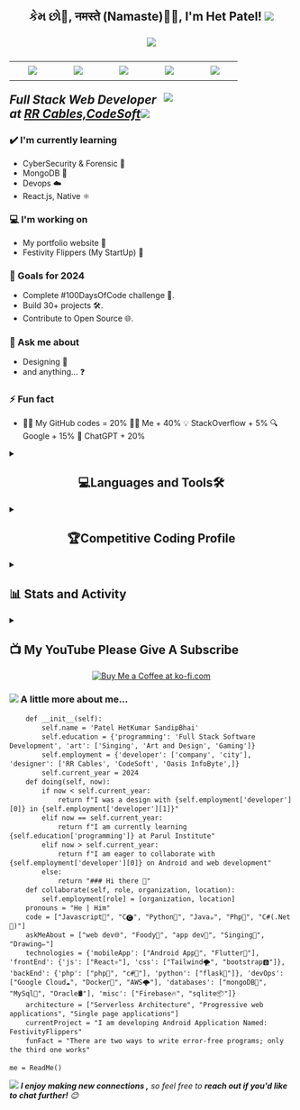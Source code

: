 <h2><p align="center">કેમ છો🙏, ​नमस्ते (Namaste)🙏🏻, I'm Het Patel!
    <img src="https://media.giphy.com/media/12oufCB0MyZ1Go/giphy.gif" width="50"></p> 
  <p align="center">
  <a href="https://github.com/Hunterdii/readme-typing-svg">
    <img src="https://readme-typing-svg.demolab.com/?lines=Full-Stack%20Web%20And%20App%20Developer;Future%20Cyber%20Security%20Professional;3%2B%20Years%20of%20Learning%20Coding;Always%20Learning%20Great%20Things&font=Shantell+Sans&size=21%20Code&center=true&width=440&height=45&color=f1c40f &vCenter=true&pause=1000&size=22" /></a>
      <!--1abc9c,e74c3c,3498db,2ecc71,9b59b6,f39c12
      Certainly! Here are some additional unique and special color codes:
      1. #f1c40f - Goldenrod
      2. #3498db - Cerulean
      3. #e74c3c - Coral
      4. #9b59b6 - Lavender
      5. #34495e - Gunmetal
      6. #e74c3c - Crimson
      7. #1abc9c - Turquoise
      8. #f39c12 - Tangerine
      9. #8e44ad - Orchid
      10. #27ae60 - Emerald
      11. #e67e22 - Burnt Orange
      12. #d35400 - Pumpkin
      13. #27ae60 - Jade
      14. #8e44ad - Amethyst
      15. #16a085 - Teal
      16. #c0392b - Mahogany
      17. #2980b9 - Sapphire
      18. #d35400 - Terracotta
      19. #7f8c8d - Slate Gray
      20. #2c3e50 - Midnight Blue--!>

<table width="120" align="center">
  <tr>
    <td align="center" width="60">
      <a href="https://twitter.com/HetPate94938685"><img src="https://cdn-icons-png.flaticon.com/512/1409/1409937.png" width="60"></a>
    </td>
    <td align="center" width="60">
      <a href="https://www.linkedin.com/in/het-patel-8b110525a/"><img src="https://cdn-icons-png.flaticon.com/512/1409/1409945.png" width="60"></a>
    </td>
    <td align="center" width="60">
      <a href="https://www.youtube.com/@alpharoman9602"><img src="https://github.com/Hunterdii/Hunterdii/blob/main/Images/youtube-icon.svg" width="60"></a>
    </td>
    <td align="center" width="60">
      <a href="https://discord.com/channels/1106636869795590254/1106636869795590257"><img src="https://github.com/Hunterdii/Hunterdii/blob/main/Images/discord-tile.svg" width="60"></a>
    </td>
    <td align="center" width="60">
      <a href="https://www.buymeacoffee.com/het81857"><img src="https://github.com/Hunterdii/Hunterdii/blob/main/Images/buymeacoffee-icon.svg" width="60"></a>
    </td>
  </tr>
</table>

<img align='right' src="https://media.giphy.com/media/M9gbBd9nbDrOTu1Mqx/giphy.gif" width="230">
<p><em>Full Stack Web Developer at <a href="">RR Cables,CodeSoft</a><img src="https://media.giphy.com/media/WUlplcMpOCEmTGBtBW/giphy.gif" width="30"> 
</em></p>

### ✔️ I'm currently learning
- CyberSecurity & Forensic 🔐
- MongoDB 🍃
- Devops ☁️
- React.js, Native ⚛️

### 💻 I'm working on
- My portfolio website 💼
- Festivity Flippers (My StartUp) 🚀

### 🌱 Goals for 2024
- Complete #100DaysOfCode challenge 💯.
- Build 30+ projects 🛠️.
- Contribute to Open Source 🌐.

### 💭 Ask me about
- Designing 🎨
- and anything... ❓
### ⚡ Fun fact 
- 🐱‍💻 My GitHub codes = 20%  🙋‍♂️ Me + 40%  💡 StackOverflow + 5%  🔍 Google + 15%  🤖 ChatGPT + 20%

<!--<details> 
  <summary><h2>🛠️ My Favorite Tools</h2></summary>
  <h3>👨‍💻 Programming and Markup Languages</h3>
  <p>
      <a href="#"><img alt="C" src="https://custom-icon-badges.demolab.com/badge/C-03599C.svg?logo=c-in-hexagon&logoColor=white"></a>
      <a href="#"><img alt="C++" src="https://custom-icon-badges.demolab.com/badge/C++-9C033A.svg?logo=cpp2&logoColor=white"></a>
      <a href="#"><img alt="C#" src="https://custom-icon-badges.demolab.com/badge/C%23-68217A.svg?logo=cs2&logoColor=white"></a>
      <a href="#"><img alt="CSS" src="https://img.shields.io/badge/CSS-1572B6.svg?logo=css3&logoColor=white"></a>
      <a href="#"><img alt="Google Apps Script" src="https://custom-icon-badges.demolab.com/badge/Google%20Apps%20Script-02569B.svg?logo=gs&logoColor=white"></a>
      <a href="#"><img alt="HTML" src="https://img.shields.io/badge/HTML-E34F26.svg?logo=html5&logoColor=white"></a>
      <a href="#"><img alt="Java" src="https://custom-icon-badges.demolab.com/badge/Java-007396.svg?logo=java&logoColor=white"></a>
      <a href="#"><img alt="JavaScript" src="https://img.shields.io/badge/JavaScript-F7DF1E.svg?logo=javascript&logoColor=black"></a>
      <a href="#"><img alt="Node.js" src="https://img.shields.io/badge/Node.js-43853D.svg?logo=node.js&logoColor=white"></a>
      <a href="#"><img alt="PHP" src="https://img.shields.io/badge/PHP-777BB4.svg?logo=php&logoColor=white"></a>
      <a href="#"><img alt="Python" src="https://img.shields.io/badge/Python-14354C.svg?logo=python&logoColor=white"></a>
      <a href="#"><img alt="R" src="https://img.shields.io/badge/R-276DC3.svg?logo=r&logoColor=white"></a>
      <a href="#"><img alt="Restructured Text" src="https://img.shields.io/badge/Restructured Text-3a4148.svg?logo=readthedocs&logoColor=white"></a>
      <a href="#"><img alt="SQL" src="https://custom-icon-badges.demolab.com/badge/SQL-025E8C.svg?logo=database&logoColor=white"></a>
      <a href="#"><img alt="TypeScript" src="https://img.shields.io/badge/TypeScript-007ACC.svg?logo=typescript&logoColor=white"></a>
  </p>
  <h3>🧰 Frameworks and Libraries</h3>
  <p>
  <a href="#"><img alt="Bootstrap" src="https://img.shields.io/badge/Bootstrap-7952B3.svg?logo=bootstrap&logoColor=white"></a>
  <a href="#"><img alt="Discord.py" src="https://custom-icon-badges.demolab.com/badge/Discord.py-0d1620.svg?logo=dpy"></a>
  <a href="#"><img alt="Flask" src="https://img.shields.io/badge/Flask-000000.svg?logo=flask&logoColor=white"></a>
  <a href="#"><img alt="GitHub Actions" src="https://img.shields.io/badge/GitHub%20Actions-2671E5.svg?logo=github%20actions&logoColor=white"></a>
  <a href="#"><img alt="Material Design" src="https://img.shields.io/badge/Material%20Design-0081CB.svg?logo=material-design&logoColor=white"></a>
  <a href="#"><img alt="NumPy" src="https://img.shields.io/badge/Numpy-013243.svg?logo=numpy&logoColor=white"></a>
  <a href="#"><img alt="Pandas" src="https://img.shields.io/badge/Pandas-150458.svg?logo=pandas&logoColor=white"></a>
  <a href="#"><img alt="PHPUnit" src="https://custom-icon-badges.demolab.com/badge/PHPUnit-366488.svg?logo=test-tube&logoColor=white"></a>
  <a href="#"><img alt="React" src="https://img.shields.io/badge/React-20232a.svg?logo=react&logoColor=%2361DAFB"></a>
  <a href="#"><img alt="TensorFlow" src="https://img.shields.io/badge/TensorFlow-FF6F00.svg?logo=TensorFlow&logoColor=white"></a>
  <a href="#"><img alt="Wordpress" src="https://img.shields.io/badge/Wordpress-21759B?logo=wordpress&logoColor=white"></a>
  <a href="#"><img alt="ASP (.Net)" src="https://img.shields.io/badge/ASP-5C2D91?logo=.net&logoColor=white"></a>
  </p>
  <h3>🗄️ Databases and Cloud Hosting</h3>

  <p>
  <a href="#"><img alt="MySQL" src="https://img.shields.io/badge/MySQL-00f.svg?logo=mysql&logoColor=white"></a>
  <a href="#"><img alt="MongoDB" src ="https://img.shields.io/badge/MongoDB-4ea94b.svg?logo=mongodb&logoColor=white"></a>
  <a href="#"><img alt="Oracle" src ="https://img.shields.io/badge/Oracle-F00000.svg?logo=oracle&logoColor=white"></a>
  <a href="#"><img alt="SQLite" src ="https://img.shields.io/badge/SQLite-07405e.svg?logo=sqlite&logoColor=white"></a>
  <a href="#"><img alt="Vercel" src="https://img.shields.io/badge/Vercel-000000.svg?logo=vercel&logoColor=white"></a>
  <a href="#"><img alt="GitHub Pages" src="https://img.shields.io/badge/GitHub%20Pages-327FC7.svg?logo=github&logoColor=white"></a>
  </p>
  <h3>💻 Software and Tools</h3>
  <p>
      <a href="#"><img alt="Adobe" src="https://img.shields.io/badge/Adobe-FF0000.svg?logo=adobe&logoColor=white"></a>
      <a href="#"><img alt="Android" src="https://img.shields.io/badge/Android-3DDC84?logo=android&logoColor=white"></a>
      <a href="#"><img alt="Android Studio" src="https://img.shields.io/badge/Android%20Studio-008678.svg?logo=android-studio&logoColor=white"></a>
      <a href="#"><img alt="Brave" src="https://img.shields.io/badge/-Brave-FB542B?logo=brave&logoColor=white"></a>
      <a href="#"><img alt="Discord" src="https://img.shields.io/badge/-Discord-5865F2.svg?logo=discord&logoColor=white"></a>
      <a href="#"><img alt="Git" src="https://img.shields.io/badge/Git-F05033.svg?logo=git&logoColor=white"></a>
      <a href="#"><img alt="GitHub Desktop" src="https://img.shields.io/badge/GitHub%20Desktop-8034A9.svg?logo=github&logoColor=white"></a>
      <a href="#"><img alt="Google Sheets" src="https://img.shields.io/badge/Sheets-34A853.svg?logo=google%20sheets&logoColor=white"></a>
      <a href="#"><img alt="Jupyter" src="https://img.shields.io/badge/Jupyter-F37626.svg?logo=Jupyter&logoColor=white"></a>
      <a href="#"><img alt="Stack Overflow" src="https://img.shields.io/badge/-Stack%20Overflow-FE7A16?logo=stack-overflow&logoColor=white"></a>
      <a href="#"><img alt="Visual Studio Code" src="https://img.shields.io/badge/Visual%20Studio%20Code-0078d7.svg?logo=visual-studio-code&logoColor=white"></a>
      <a href="#"><img alt="OBS Studio" src="https://img.shields.io/badge/-OBS-302E31?logo=obs-studio&logoColor=white"></a>
      </p>
</details>!-->
<details>
<summary><h2 align='center'>💻Languages and Tools🛠️</h2></summary>
<table width="100">
    <h3>👨‍💻 Programming and Markup Languages</h3
<tr>
    <td align='center' width="190">
        <img src="https://www.vectorlogo.zone/logos/php/php-ar21.svg">
    </td>
    <td align='center' width="190">
        <img src="https://www.vectorlogo.zone/logos/python/python-ar21.svg">
    </td>
    <td align='center' width="190">
        <img src="https://www.vectorlogo.zone/logos/java/java-ar21.svg">
    </td>
    <td align='center' width="190">
            <img src="https://cdn.jsdelivr.net/gh/devicons/devicon/icons/javascript/javascript-original.svg" width="60"/>
    </td>
    <td align='center' width="190">
            <img src="https://cdn.jsdelivr.net/gh/devicons/devicon/icons/cplusplus/cplusplus-original.svg" width="60"/>
    </td>
</tr>
    <tr>
      <td align='center' width="190">
            <img src="https://www.vectorlogo.zone/logos/typescriptlang/typescriptlang-icon.svg" width="60"/>
    </td>
        <td align='center' width="190">
            <img src="https://github.com/devicons/devicon/blob/v2.16.0/icons/c/c-original.svg" width="60"/>
    </td>
        <td align='center' width="190">
            <img src="https://www.vectorlogo.zone/logos/w3_html5/w3_html5-ar21.svg" width="120"/>
    </td>
        <td align='center' width="190">
            <img src="https://www.vectorlogo.zone/logos/w3_css/w3_css-ar21.svg" width="120"/>
    </td>
        <td align='center' width="190">
            <img src="https://www.vectorlogo.zone/logos/rust-lang/rust-lang-icon.svg" width="60"/>
    </td>
    </tr>
</table>
<table width="100">
    <h3>🗄️ Databases and Cloud Hosting</h3>
<tr>
    <td align='center' width="190">
            <img src="https://www.vectorlogo.zone/logos/mysql/mysql-ar21.svg" width="120"/>
    </td>
    <td align='center' width="190">
            <img src="https://www.vectorlogo.zone/logos/mongodb/mongodb-ar21.svg" width="120"/>
    </td>
     <td align='center' width="190">
        <img src="https://www.vectorlogo.zone/logos/oracle/oracle-ar21.svg" width="120">
    </td>
    <td align='center' width="190">
        <img src="https://www.vectorlogo.zone/logos/sqlite/sqlite-ar21.svg" width="120">
    </td>
    <td align='center' width="190">
            <img src="https://www.vectorlogo.zone/logos/github/github-ar21.svg" width="120"/>
    </td>
</tr>
</table>
<table width="100">
    <h3>💻 Software and Tools</h3>
<tr>
    <td align='center' width="190">
        <img src="https://www.vectorlogo.zone/logos/visualstudio_code/visualstudio_code-ar21.svg" width="120">
    </td>
    <td align='center' width="190">
        <img src="https://github.com/devicons/devicon/blob/v2.16.0/icons/visualstudio/visualstudio-original-wordmark.svg" width="60">
    </td>
    <td align='center' width="190">
        <img src="https://www.vectorlogo.zone/logos/git-scm/git-scm-ar21.svg" width="120">
    </td>
    <td align='center' width="190">
        <img src="https://www.vectorlogo.zone/logos/firebase/firebase-ar21.svg" width="120">
    </td>
    <td align='center' width="190">
        <img src="https://github.com/devicons/devicon/blob/v2.16.0/icons/androidstudio/androidstudio-original-wordmark.svg" width="60">
    </td>
<tr> 
    <td align='center' width="190">
        <img src="https://www.vectorlogo.zone/logos/linux/linux-ar21.svg" width="120">
    </td>
    <td align='center' width="190">
        <img src="https://www.vectorlogo.zone/logos/google_cloud/google_cloud-ar21.svg" width="120">
    </td>
    <td align='center' width="190">
        <img src="https://www.vectorlogo.zone/logos/stackoverflow/stackoverflow-ar21.svg" width="120">
    </td>
    <td align='center' width="190">
        <img src="https://www.vectorlogo.zone/logos/jupyter/jupyter-ar21.svg" width="120">
    </td>
    <td align='center' width="190">
        <img src="https://www.vectorlogo.zone/logos/google_bigquery/google_bigquery-ar21.svg" width="120">
    </td>
    </tr>
    </tr>
</table>
    <table width="100">
    <h3>🧰 Frameworks and Libraries</h3>
    <tr>
    <td align='center' width="190">
        <img src="https://www.vectorlogo.zone/logos/numpy/numpy-ar21.svg">
    </td>
    <td align='center' width="190">
        <img src="https://www.vectorlogo.zone/logos/nodejs/nodejs-ar21.svg">
    </td>
    <td align='center' width="190">
        <img src="https://www.vectorlogo.zone/logos/reactjs/reactjs-ar21.svg">
    </td>
    <td align='center' width="190">
        <img src="https://www.vectorlogo.zone/logos/tensorflow/tensorflow-ar21.svg">
    </td>
    <td align='center' width="190">
        <img src="https://www.vectorlogo.zone/logos/tailwindcss/tailwindcss-ar21.svg">
    </td>
</tr>
</table>
</details>
<details>
<summary><h2 align='center'>🏆Competitive Coding Profile</h2></summary>
    
[![Hackerrank](https://img.shields.io/badge/-hackerrank-7cfc00?style=flat&labelColor=7cfc00&logo=hackerrank&logoColor=white)](https://www.hackerrank.com/profile/hunterdii9879)
[![GeeksForGeeks](https://img.shields.io/badge/geeksforfeeks-hunterdxwfu-green)](https://auth.geeksforgeeks.org/user/hunterdxwfu)	
[![LeetCode](https://img.shields.io/badge/-LeetCode-ff8c00?style=flat&labelColor=ff8c00&logo=LeetCode&logoColor=white)](https://leetcode.com/hunterdii9879/)
[![TryHackMe](https://img.shields.io/badge/-TryHackMe-2ecc71?style=flat&labelColor=000000&logo=TryHackMe&logoColor=red)](https://tryhackme.com/p/Hunterdii)

</details>
<details> 
  <summary><h2>📊 Stats and Activity</h2></summary>
  <h3>🔥 Streak Stats</h3>
  <!-- GitHub Readme Streak Stats - https://github.com/Hunterdii/github-readme-streak-stats -->
  <p>
    <a href="<a href="https://git.io/streak-stats"">
      <!-- Use https://streak-stats.demolab.com or self-host with your own Vercel app - visit https://git.io/streak-stats for instructions -->
      <img title="🔥 Get streak stats for your profile at git.io/streak-stats" alt="GitHub Streak" src="https://github-readme-streak-stats-vert-eta.vercel.app?user=Hunterdii&theme=github-dark-blue&card_width=450"/>
  <h3>💻 GitHub Profile Stats</h3>
  <!-- https://github.com/Hunterdii/github-readme-stats -->
  <a href="https://github.com/Hunterdii/github-readme-stats"><img alt="readme stats" src="https://github-readme-stats.vercel.app/api?username=Hunterdii&count_private=true&show_icons=true&theme=github_dark&rank_icon=github&border_radius=10" height="192px"/></a>
  <a href="https://github.com/Hunterdii/github-readme-stats"><img alt="top langs" src="https://github-readme-stats-salesp07.vercel.app/api/top-langs/?username=Hunterdii&hide=HTML&langs_count=8&layout=compact&theme=github_dark&border_radius=10&size_weight=0.5&count_weight=0.5&exclude_repo=github-readme-stats" height="192px"/></a>
  <br/>
  <b>Note:</b> Top languages is only a metric of the languages my public code consists of and doesn't reflect experience or skill level.
<br/>
<br/>   

<a href="https://github.com/ashutosh00710/github-readme-activity-graph"><img alt="Hunterdii's Activity Graph" src="https://github-readme-activity-graph.vercel.app/graph/?username=Hunterdii&theme=github-dark" /></a>

</details>
<details> 
  <summary><h2>📺 My YouTube Please Give A Subscribe</h2></summary>
   <h3> 😎 <em> I Will Make Sure To Do Entertain With My Content </em> 🤪 </h3>
  <a href="https://www.youtube.com/@alpharoman9602?sub_confirmation=1"><img src="https://custom-icon-badges.demolab.com/badge/-Subscribe-red?style=for-the-badge&logo=video&logoColor=white"/></a> 

  <div>

 <div align="center">
  
## 😂 Have a Smile Guyzzz! 😂

<img src='https://randommeme-five.vercel.app/' style="height: 400px;"/>

 </div>
</div>

</details>
<div align="center">
  <a href='https://www.buymeacoffee.com/het81857' target='_blank'>
    <img height='64' style='border:0px;height:64px;' src='https://storage.ko-fi.com/cdn/kofi1.png?v=3' border='0' alt='Buy Me a Coffee at ko-fi.com' />
  </a>
</div>


        
### <img src="https://media.giphy.com/media/VgCDAzcKvsR6OM0uWg/giphy.gif" width="50"> A little more about me...  
```javascriptclass ReadMe:
    def __init__(self):
        self.name = 'Patel HetKumar SandipBhai'
        self.education = {'programming': 'Full Stack Software Development', 'art': ['Singing', 'Art and Design', 'Gaming']}
        self.employment = {'developer': ['company', 'city'], 'designer': ['RR Cables', 'CodeSoft', 'Oasis InfoByte',]}
        self.current_year = 2024
    def doing(self, now):
        if now < self.current_year:
            return f"I was a design with {self.employment['developer'][0]} in {self.employment['developer'][1]}"
        elif now == self.current_year:
            return f"I am currently learning {self.education['programming']} at Parul Institute"
        elif now > self.current_year:
            return f"I am eager to collaborate with {self.employment['developer'][0]} on Android and web development"
        else:
            return "### Hi there 👋"
    def collaborate(self, role, organization, location):
        self.employment[role] = [organization, location]
    pronouns = "He | Him"
    code = ["Javascript🚀", "C🅒", "Python🐍", "Java☕", "Php🐘", "C#(.Net🎯)"]
    askMeAbout = ["web dev🌐", "Foody🍔", "app dev📱", "Singing🎤", "Drawing✏️"]
    technologies = {'mobileApp': ["Android App📱", "Flutter🚀"], 'frontEnd': {'js': ["React⚛️"], 'css': ["Tailwind🌪️", "bootstrap🅱️"]}, 'backEnd': {'php': ["php🐘", "c#🎯"], 'python': ["flask🍶"]}, 'devOps': ["Google Cloud☁️", "Docker🐳", "AWS🌩️"], 'databases': ["mongoDB🍃", "MySql🐬", "Oracle🛢️"], 'misc': ["Firebase🔥", "sqlite📦"]}
    architecture = ["Serverless Architecture", "Progressive web applications", "Single page applications"]
    currentProject = "I am developing Android Application Named: FestivityFlippers"
    funFact = "There are two ways to write error-free programs; only the third one works"

me = ReadMe()
```

<!--
<h2>🍴🐍 Snake eating my Contributions 🐍🍴</h2>

<img alt="snake eating my contributions" src="https://raw.githubusercontent.com/Hunterdii/Hunterdii/output/github-contribution-grid-snake.svg" />
--!>

<img src="https://media.giphy.com/media/LnQjpWaON8nhr21vNW/giphy.gif" width="60"> <em><b>I enjoy making new connections ,</b> so feel free to <b>reach out if you'd like to chat further!</b> 😊</em>

<!--START_SECTION:waka-->
<!--**I'm An Early & An Late Owl As Per The Kick I Get From...​🌓​🐤🦉​🌇​🌃​** 
```text
🌞 Morning                     95 commits     ███████░░░░░░░░░░░░░░░░░░   30.55% 
🌆 Daytime                     78 commits     ██████░░░░░░░░░░░░░░░░░░░   25.08% 
🌃 Evening                    112 commits     █████████░░░░░░░░░░░░░░░░   36.01% 
🌙 Night                       36 commits     ██████░░░░░░░░░░░░░░░░░░░   18.36%

```--!>
